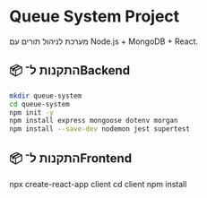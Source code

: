 # Queue System Project

מערכת לניהול תורים עם Node.js + MongoDB + React.

## 📦 התקנות ל־Backend

```bash
mkdir queue-system
cd queue-system
npm init -y
npm install express mongoose dotenv morgan
npm install --save-dev nodemon jest supertest
```

## 📦 התקנות ל־Frontend

npx create-react-app client
cd client
npm install
